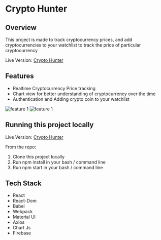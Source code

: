 # Crypto Hunter

## Overview
This project is made to track cryptocurrency prices, and add cryptocurrencies to your watchlist to track the price of particular cryptocurrency

Live Version: [Crypto Hunter](https://crypto-hunter-v1.netlify.app/)

## Features
* Realtime Cryptocurrency Price tracking
*  Chart view for better understanding of cryptocurrency over the time
*  Authentication and Adding crypto coin to your watchlist


![feature 1](src/assets/crypto-1.gif)
![feature 1](src/assets/crypto-2.gif)

## Running this project locally
Live Version: [Crypto Hunter](https://crypto-hunter-v1.netlify.app/)

From the repo:

  1. Clone this project locally
  2. Run npm install in your bash / command line
  3. Run npm start in your bash / command line


## Tech Stack

 * React
 * React-Dom
 * Babel 
 * Webpack
 * Material UI
 * Axios
 * Chart Js
 * Firebase